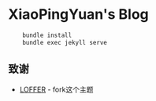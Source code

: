 # XiaoPingYuan's Blog

```bash
    bundle install
    bundle exec jekyll serve
```

## 致谢

* [LOFFER](https://github.com/FromEndWorld/LOFFER) - fork这个主题